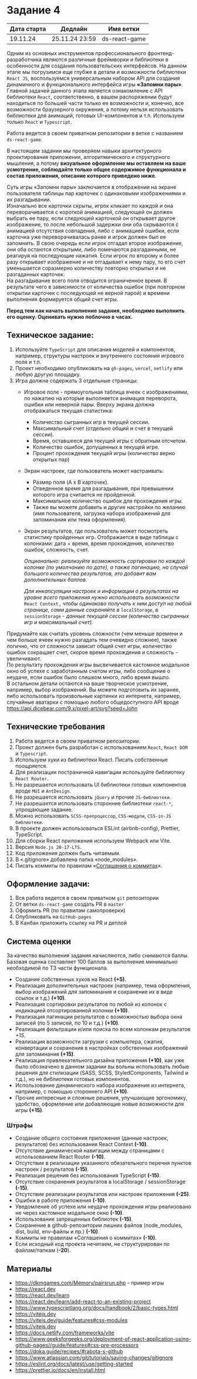 # Задание 4

| Дата старта | Дедлайн        | Имя ветки     |
| ----------- | -------------- | ------------- |
| 19.11.24    | 25.11.24 23:59 | ds-react-game |

Одним из основных инструментов профессионального фронтенд-разработчика являются различные фреймворки и библиотеки в особенности для создания пользовательских интерфейсов. На данном этапе мы погрузимся еще глубже в детали и возможности библиотеки `React JS`, воспользуемся универсальным набором API для создания динамичного и функционального интерфейса игры **«Запомни пары»**.\
Главной задачей данного этапа является ознакомление с API библиотеки `React`, соответственно, в вашем распоряжении будут находиться по большей части только ее возможности и, конечно, все возможности браузерного окружения, а потому нельзя использовать библиотеки для анимаций, готовых UI-компонентов и т.п. Используем только `React` и `Typescript`.

Работа ведется в своем приватном репозитории в ветке с названием `ds-react-game`.

В настоящем задании мы проверяем навыки архитектурного проектирования приложения, алгоритмического и структурного мышления, а потому **визуальное оформление мы оставляем на ваше усмотрение, соблюдайте только общее содержимое функционала и состав приложения, описание которого приведено ниже**.

Суть игры «Запомни пары» заключается в отображении на экране пользователя таблицы пар карточек с одинаковыми изображениями и их разгадывании.\
Изначально все карточки скрыты, игрок кликает по каждой и она переворачивается с короткой анимацией, следующей он должен выбрать ее пару, если следующей карточкой он открывает другое изображение, то после небольшой задержки они оба скрываются с анимацией отсутствия совпадения, либо с анимацией ошибки, если карточка уже переворачивалась ранее и игрок должен был ее запомнить. В свою очередь если игрок отгадал второе изображение, они оба остаются открытыми, либо помечаются разгаданными, не реагируя на последующие нажатия. Если игрок по второму и более разу открывает изображение и не отгадывает к нему пару, то его счет уменьшается соразмерно количеству повторно открытых и не разгаданных карточек.\
На разгадывание всего поля отводится ограниченное время. В результате чего в зависимости от количества ошибок (при повторном открытии карточек с последующей не верной парой) и времени выполнения формируется общий счет игры.

**Перед тем как начать выполнение задания, необходимо выполнить его оценку. Оценивать нужно поблочно в часах.**

## Техническое задание:
1.	Используйте `TypeScript` для описания моделей и компонентов, например, структуры настроек и внутреннего состояния игрового поля и т.п.
2.	Проект необходимо опубликовать на `gh-pages`, `vercel`, `netlify` или любую другую площадку.
3.	Игра должна содержать 3 отдельные страницы:
	*	Игровое поле - прямоугольная таблица ячеек с изображениями, по нажатию на которые выполняется анимация переворота, ошибки или неверной пары.
Вверху экрана должна отображаться текущая статистика:
		+ Количество сыгранных игр в текущей сессии.
		+ Максимальный счет (отдельно общий и счет в текущей сессии).
		+ Время, оставшееся для текущей игры с обратным отсчетом.
		+ Количество ошибок, допущенных в текущей игре.
		+ Процент прохождения текущей игры (количество верно открытых пар)
     
	*	Экран настроек, где пользователь может настраивать:
		+ Размер поля (A x B карточек).
		+ Отведенное время для разгадывания, при превышении которого игра считается не пройденной.
		+ Максимальное количество ошибок для прохождения игры.
		+ Также вы можете добавить и другие настройки по желанию (имя пользователя, загрузка набора изображений для запоминания или тема оформления).
	
	*	Экран результатов, где пользователь может посмотреть статистику пройденных игр. Отображается в виде таблицы с колонками: дата + время, время прохождения, количество ошибок, сложность, счет.

		*Опционально: реализуйте возможность сортировки по каждой колонке (по умолчанию по дате), а также пагинацию, на случай большого количества результатов, это добавит вам дополнительных баллов.*
  	
  		*Для инкапсуляции настроек и информации о результатах на уровне всего приложения нужно использовать возможности* `React Context` *, чтобы одинаково получать к ним доступ на любой странице, сами данные сохраняйте в* `localStorage`, в `sessionStorage` - *данные текущей сессии (количество сыгранных игр и максимальный счет).*

Придумайте как считать уровень сложности (чем меньше времени и чем больше ячеек нужно разгадать тем очевидно сложнее), также логично, что от сложности зависит общий счет игры, количество ошибок сокращает счет, скорое время прохождения и сложность - увеличивают.\
По результату прохождения игры высвечивается кастомное модальное окно об успехе с заработанным счетом игры, либо сообщение о неудаче, если ошибок было слишком много, либо время вышло.\
В остальном детали остаются на ваше творческое усмотрение, например, выбор изображений. Вы можете подготовить их заранее, либо использовать произвольные картинки из интернета, например, случайные аватарки с помощью любого общедоступного API вроде https://api.dicebear.com/9.x/pixel-art/svg?seed=John

## Технические требования

1. Работа ведется в своем приватном репозитории.
2. Проект должен быть разработан с использованием `React`, `React DOM` и `Typescript`.
3. Используем хуки из библиотеки React. Писать собственные поощряется.
4. Для реализации постраничной навигации используйте библиотеку `React Router`.
5. Не разрешается использовать UI библиотеки готовых компонентов вроде `MUI` и `AntDesign`.
6. Не разрешается использовать `jQuery` и прочие `JS-библиотеки`.
7. Не разрешается использовать сторонние библиотеки `react-*`, упрощающие задание.
8. Можно использовать `SCSS-препроцессор`, `CSS-модули`, `CSS-in-JS библиотеки`.
9. В проекте должен использоваться ESLint (airbnb-config), Prettier, TypeScript.
10. Для сборки React приложения используем Webpack или Vite.
11. Версия `Node.js 20-17-LTS`.
12. Код приложения должен быть читаемым.
13. В «.gitignore» добавлена папка «node_modules».
14. Писать коммиты по правилам «[Соглашения о коммитах](https://www.conventionalcommits.org/ru/v1.0.0/)».

## Оформление задачи:

1. Вся работа ведется в своем приватном `git` репозитории
2. От ветки `ds-react-game` создать PR в `master`
3. Оформить PR (по правилам самопроверки)
4. Опубликовать на `GitHub-pages`
5. В Канбан приложить ссылку на PR и деплой

## Система оценки

За качество выполнения задания начисляются, либо снимаются баллы. Базовая оценка составляет 100 баллов за выполнение минимально необходимой по ТЗ части функционала.

- Создание собственных хуков на React **(+5)**.
- Реализация дополнительных настроек (например, тема оформления, выбор изображений для запоминания и сохранение их в виде ссылок и т.д.) **(+10)**.
- Реализация сортировки результатов по любой из колонок с индикацией отсортированной колонки **(+10)**.
- Реализация пагинации результатов с возможностью выбора окна записей (по 5 записей, по 10 и т.д.) **(+10)**.
- Реализация фильтрации и/или поиска по всем колонкам результатов _+15_.
- Реализация возможности загрузки с компьютера, сжатия, конвертации и сохранения в настройках собственных изображений для запоминания **(+15)**.
- Реализация привлекательного дизайна приложения **(+10)**, как уже было обозначено в данном задании вы вольны использовать любые решения для стилизации (SASS, SCSS, StyledComponents, Tailwind и т.д.), но не библиотеки готовых компонентов.
- Использование динамического набора изображения из интернета, например, с помощью стороннего API **(+10)**.
- Прочие интересные и сложные решения, улучшающие эргономику, удобство, оформление или добавляющие новые возможности для игры **(+15)**.

### Штрафы

- Создание общего состояния приложения (данные настроек, результатов) без использования React Context **(-10)**.
- Отсутствие динамической навигации между страницами с использованием React Router **(-10)**.
- Отсутствие в реализации указанного обязательного перечня пунктов настроек / результатов **(-15)**.
- Реализация решения без использования TypeScript **(-15)**.
- Отсутствие сохранения результатов в localStorage / sessionStorage **(-15)**.
- Отсутствие реализации результатов или настроек приложения **(-25)**.
- Ошибки в работе приложения **(-10)**.
- Уведомление об успехе или неудаче прохождения игры реализовано не через кастомное модальное окно **(-10)**.
- Использование запрещенных библиотек **(-15)**.
- Сохранение в github-репозитории лишних файлов (node_modules, dist, build, env-файлы и пр.) **(-10)**.
- Коммиты не правилам «Соглашения о коммитах» **(-10)**.
- Если исходный код проекта нечитаем, не структурирован по файлам/папкам (**-20**).

## Материалы

- https://dkmgames.com/Memory/pairsrun.php - пример игры
- https://react.dev
- https://react.dev/learn
- https://react.dev/learn/add-react-to-an-existing-project
- https://www.typescriptlang.org/docs/handbook/2/basic-types.html
- https://vitejs.dev
- https://vitejs.dev/guide/features#css-modules
- https://vitejs.dev
- https://docs.netlify.com/frameworks/vite
- https://www.geeksforgeeks.org/deployment-of-react-application-using-github-pages//guide/features#css-pre-processors
- https://doka.guide/recipes/#rabota-s-github
- https://www.atlassian.com/git/tutorials/saving-changes/gitignore
- https://eslint.org/docs/latest/use/getting-started
- https://prettier.io/docs/en/install.html
